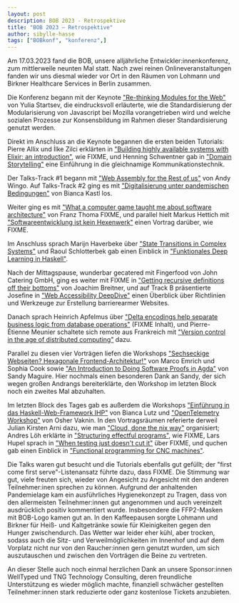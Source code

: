```yaml
---
layout: post
description: BOB 2023 - Retrospektive
title: "BOB 2023 – Retrospektive"
author: sibylle-hasse
tags: ["BOBkonf", "konferenz",]
---
```


Am 17.03.2023 fand die BOB, unsere alljährliche
Entwickler:innenkonferenz, zum mittlerweile neunten Mal statt. Nach
zwei reinen Onlineveranstaltungen fanden wir uns diesmal wieder vor
Ort in den Räumen von Lohmann und Birkner Healthcare Services in
Berlin zusammen.

<!-- more start -->

Die Konferenz begann mit der Keynote ["Re-thinking Modules for the Web"](https://bobkonf.de/2023/startsev.html) von Yulia Startsev, die eindrucksvoll erläuterte, wie die Standardisierung der Modularisierung von Javascript bei Mozilla vorangetrieben wird und welche sozialen Prozesse zur Konsensbildung im Rahmen dieser Standardisierung genutzt werden.

Direkt im Anschluss an die Keynote begannen die ersten beiden
Tutorials: Pierre Allix und İlke Zilci erklärten in ["Building highly
available systems with Elixir: an
introduction"](https://bobkonf.de/2023/allix-zilci.html), wie FIXME,
und Henning Schwentner gab in ["Domain
Storytelling"](https://bobkonf.de/2023/schwentner.html) eine
Einführung in die gleichnamige Kommunikationstechnik.

Der Talks-Track #1 begann mit ["Web Assembly for the Rest of
us"](https://bobkonf.de/2023/wingo.html) von Andy Wingo.  Auf
Talks-Track #2 ging es mit ["Digitalisierung unter pandemischen
Bedingungen"](https://bobkonf.de/2023/kastl.html) von Bianca Kastl
los.

Weiter ging es mit ["What a computer game taught me about software architecture"](https://bobkonf.de/2023/thoma.html) von Franz Thoma FIXME, und parallel hielt Markus Hettich mit ["Softwareentwicklung ist kein Hexenwerk"](https://bobkonf.de/2023/hettich.html) einen Vortrag darüber, wie FIXME.

Im Anschluss sprach Marijn Haverbeke über ["State Transitions in Complex Systems"](https://bobkonf.de/2023/haverbeke.html) und Raoul Schlotterbek gab einen Einblick in ["Funktionales Deep Learning in Haskell"](https://bobkonf.de/2023/schlotterbek.html).

Nach der Mittagspause, wunderbar gecatered mit Fingerfood von John Catering GmbH,
ging es weiter mit FIXME in ["Getting recursive definitions off their bottoms"](https://bobkonf.de/2023/breitner.html) von Joachim Breitner, und auf Track B präsentierte Josefine in ["Web Accessibility DeepDive"](https://bobkonf.de/2023/josefine.html) einen Überblick über Richtlinien und Werkzeuge zur Erstellung barrierearmer Websites.

Danach sprach Heinrich Apfelmus über ["Delta encodings help separate business logic from database operations"](https://bobkonf.de/2023/apfelmus.html) (FIXME Inhalt), und Pierre-Étienne Meunier schaltete sich remote aus Frankreich mit ["Version control in the age of distributed computing"](https://bobkonf.de/2023/meunier.html) dazu.

Parallel zu diesen vier Vorträgen liefen die Workshops ["Sechseckige Webseiten? Hexagonale Frontend-Architektur!"](https://bobkonf.de/2023/emrich.html) von Marco Emrich und Sophia Cook sowie ["An Introduction to Doing Software Proofs in Agda"](https://bobkonf.de/2023/maguire.html) von Sandy Maguire. Hier nochmals einen besonderen Dank an Sandy, der sich wegen großen Andrangs bereiterklärte, den Workshop im letzten Block noch ein zweites Mal abzuhalten.


Im letzten Block des Tages gab es außerdem die Workshops 
["Einführung in das Haskell-Web-Framework IHP"](https://bobkonf.de/2023/lutz.html)
von Bianca Lutz und ["OpenTelemetry Workshop"](https://bobkonf.de/2023/vaknin.html)
von Osher Vaknin. In den Vortragsräumen referierte derweil Julian Kirsten Arni dazu, wie man ["Cloud, done the nix way"](https://bobkonf.de/2023/arni.html) organisiert; Andres Löh erklärte in ["Structuring effectful programs"](https://bobkonf.de/2023/loeh.html), wie FIXME, Lars Hupel sprach in ["When testing just doesn't cut it"](https://bobkonf.de/2023/hupel.html) über FIXME, und quchen gab einen Einblick in ["Functional programming for CNC machines"](https://bobkonf.de/2023/quchen.html).


Die Talks waren gut besucht und die Tutorials ebenfalls gut gefüllt;
der "first come first serve"-Listenansatz führte dazu, dass FIXME.
Die Stimmung war gut, viele freuten sich, wieder von Angesicht zu
Angesicht mit den anderen Teilnehmer:inen sprechen zu können.
Aufgrund der anhaltenden Pandemielage kam  ein ausführliches
Hygienekonzept zu Tragen, dass von den allermeisten Teilnehmer:innen
gut angenommen und auch vereinzelt ausdrücklich positiv kommentiert
wurde. Insbesondere die FFP2-Masken mit BOB-Logo kamen gut an.  In den
Kaffeepausen sorgte Lohmann und Birkner für Heiß- und Kaltgetränke
sowie für Kleinigkeiten gegen den Hunger zwischendurch. Das Wetter war
leider eher kühl, aber trocken, sodass auch die Sitz- und
Verweilmöglichkeiten im Innenhof und auf dem Vorplatz nicht nur von
den Raucher:innen gern genutzt wurden, um sich auszutauschen und
zwischen den Vorträgen die Beine zu vertreten.

An dieser Stelle auch noch einmal herzlichen Dank an unsere Sponsor:innen WellTyped und TNG Technology Consulting, deren freundliche Unterstützung es wieder möglich machte, finanziell schwächer gestellten Teilnehmer:innen stark reduzierte oder ganz kostenlose Tickets anzubieten.

